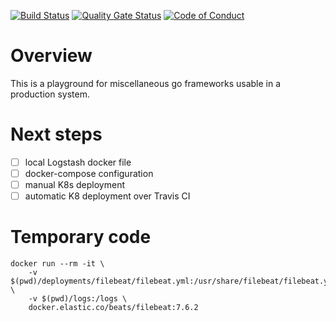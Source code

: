 [![Build Status](https://travis-ci.com/mlesniak/go-playground.svg?branch=master)](https://travis-ci.com/mlesniak/go-playground)
[![Quality Gate Status](https://sonarcloud.io/api/project_badges/measure?project=mlesniak_go-playground&metric=alert_status)](https://sonarcloud.io/dashboard?id=mlesniak_go-playground)
[![Code of Conduct](https://img.shields.io/badge/%E2%9D%A4-code%20of%20conduct-orange.svg?style=flat)](CODE_OF_CONDUCT.md)

# Overview

This is a playground for miscellaneous go frameworks usable in a production system.

# Next steps

- [ ] local Logstash docker file
- [ ] docker-compose configuration
- [ ] manual K8s deployment
- [ ] automatic K8 deployment over Travis CI

# Temporary code

    docker run --rm -it \
        -v $(pwd)/deployments/filebeat/filebeat.yml:/usr/share/filebeat/filebeat.yml \
        -v $(pwd)/logs:/logs \
        docker.elastic.co/beats/filebeat:7.6.2
